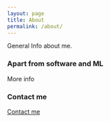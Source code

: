 ```yaml
---
layout: page
title: About
permalink: /about/
---
```


General Info about me.

### Apart from software and ML

More info

### Contact me

[Contact me](/contact/)